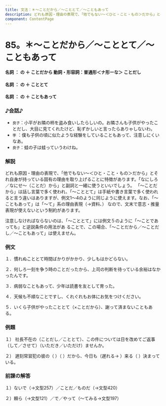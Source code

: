 ```yaml
---
title: 文法：＊～ことだから／～こととて／～こともあって
description: どれも原因・理由の表現で、「他でもない～＜ひと・こと・もの＞だから」とそれ自身が持っている固有の理由を取り上げることに特徴があります。「なにしろ／なにせ～（ことだ）から」と副詞と一緒に使うといいでしょう。 「～ことだから」は話し言葉で多く使われ、「～こととて」は手紙や書き言葉で多く使われると言う違いはありますが、例文1～4のように同じように使えます。なお、「～こともあって」は「～て」系の理由表現（→資料､） なので、文末で意志・推量表現が使えないという制約があります。
component: ContentPage
---
```



# 85。＊～ことだから／～こととて／～こともあって
#### 名詞 ： の ＋ ことだから 動詞・形容詞：普通形＜ナ形ーな＞ ことだし
#### 名詞 ： の ＋ こととて
#### 名詞 ： の ＋ こともあって
### ♪会話♪
- `良子`：小平がお隣の柿を盗み食いしたらしいの。お隣さんも子供がやったことだし、大目に見てくれたけど、恥ずかしいと言ったらありゃしないわ。
- `李` ：僕も子供の頃に似たような経験をしていることもあって、注意しにくいなあ。
- `良子`：蛙の子は蛙っていうわけね。
### 解説
どれも原因・理由の表現で、「他でもない～＜ひと・こと・もの＞だから」とそれ自身が持っている固有の理由を取り上げることに特徴があります。「なにしろ／なにせ～（ことだ）から」と副詞と一緒に使うといいでしょう。 「～ことだから」は話し言葉で多く使われ、「～こととて」は手紙や書き言葉で多く使われると言う違いはありますが、例文1～4のように同じように使えます。なお、「～こともあって」は「～て」系の理由表現（→資料､） なので、文末で意志・推量表現が使えないという制約があります。

注意しなければならないのは、「～こととて」には例文５のように「～ことであっても」と逆説条件の用法があ ることで、この場合、「～ことだから／～ことだし／～こともあって」は使えません。
### 例文
１．慣れぬこととて時間ばかりがかかり、少しもはかどらない。

２．何しろ一刻を争う時のことだったから、上司の判断を待っている余裕はなかったんです。

３．病弱なこともあって、少年は読書を友として育った。

４．天候も不順なことですし、くれぐれもお体にお気をつけください。

５．いくら子供がやったこととて（×ことだから）、謝って済まないこともある。
### 例題
１） 社長不在の（ことだし／こととて）、この件については日を改めてご返事（して／させて）（いただき／いただけ）ませんか。    

２） 遅刻常習犯の彼の（ ）（ ）だから、今日も（遅れる→ ）来る（ ）決まっている。
### 前課の解答
１）ないで（→文型257）／ことだ／ものだ（→文型420）

２）頼ら（→文型121）／で／やって（～てみる→文型197）
